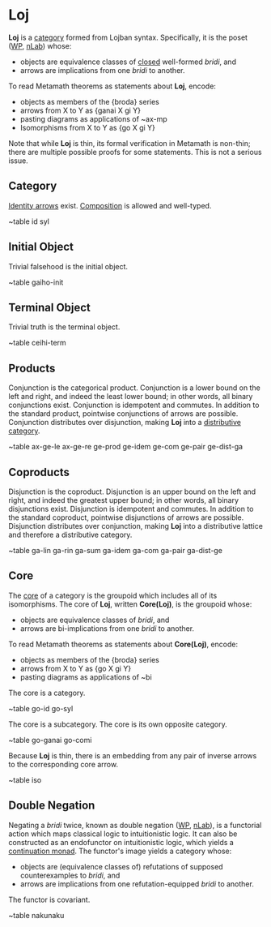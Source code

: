 # **Loj**

**Loj** is a [category](https://en.wikipedia.org/wiki/Category_theory) formed
from Lojban syntax. Specifically, it is the poset
([WP](https://en.wikipedia.org/wiki/Partially_ordered_set),
[nLab](https://ncatlab.org/nlab/show/partial+order)) whose:

* objects are equivalence classes of
  [closed](https://en.wikipedia.org/wiki/Free_variables_and_bound_variables) well-formed *bridi*, and
* arrows are implications from one *bridi* to another.

To read Metamath theorems as statements about **Loj**, encode:

* objects as members of the {broda} series
* arrows from X to Y as {ganai X gi Y}
* pasting diagrams as applications of ~ax-mp
* Isomorphisms from X to Y as {go X gi Y}

Note that while **Loj** is thin, its formal verification in Metamath is
non-thin; there are multiple possible proofs for some statements. This is not
a serious issue.

## Category

[Identity arrows](https://ncatlab.org/nlab/show/identity%20morphism) exist.
[Composition](https://ncatlab.org/nlab/show/composition) is allowed and
well-typed.

~table id syl

## Initial Object

Trivial falsehood is the initial object.

~table gaiho-init

## Terminal Object

Trivial truth is the terminal object.

~table ceihi-term

## Products

Conjunction is the categorical product. Conjunction is a lower bound on the
left and right, and indeed the least lower bound; in other words, all binary
conjunctions exist. Conjunction is idempotent and commutes. In addition to the
standard product, pointwise conjunctions of arrows are possible. Conjunction
distributes over disjunction, making **Loj** into a [distributive
category](https://en.wikipedia.org/wiki/Distributive_category).

~table ax-ge-le ax-ge-re ge-prod ge-idem ge-com ge-pair ge-dist-ga

## Coproducts

Disjunction is the coproduct. Disjunction is an upper bound on the left and
right, and indeed the greatest upper bound; in other words, all binary
disjunctions exist. Disjunction is idempotent and commutes. In addition to the
standard coproduct, pointwise disjunctions of arrows are possible. Disjunction
distributes over conjunction, making **Loj** into a distributive lattice and
therefore a distributive category.

~table ga-lin ga-rin ga-sum ga-idem ga-com ga-pair ga-dist-ge

## Core

The [core](https://ncatlab.org/nlab/show/core+groupoid) of a category is the
groupoid which includes all of its isomorphisms. The core of **Loj**, written
**Core(Loj)**, is the groupoid whose:

* objects are equivalence classes of *bridi*, and
* arrows are bi-implications from one *bridi* to another.

To read Metamath theorems as statements about **Core(Loj)**, encode:

* objects as members of the {broda} series
* arrows from X to Y as {go X gi Y}
* pasting diagrams as applications of ~bi

The core is a category.

~table go-id go-syl

The core is a subcategory. The core is its own opposite category.

~table go-ganai go-comi

Because **Loj** is thin, there is an embedding from any pair of inverse arrows
to the corresponding core arrow.

~table iso 

## Double Negation

Negating a *bridi* twice, known as double negation
([WP](https://en.wikipedia.org/wiki/Double-negation_translation),
[nLab](https://ncatlab.org/nlab/show/double+negation+translation)), is a
functorial action which maps classical logic to intuitionistic logic. It can
also be constructed as an endofunctor on intuitionistic logic, which yields a
[continuation monad](https://ncatlab.org/nlab/show/continuation+monad). The
functor's image yields a category whose:

* objects are (equivalence classes of) refutations of supposed counterexamples
  to *bridi*, and
* arrows are implications from one refutation-equipped *bridi* to another.

The functor is covariant.

~table nakunaku
